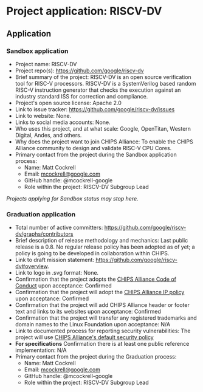 # Project application: RISCV-DV

## Application

### Sandbox application

* Project name: RISCV-DV
* Project repo(s): https://github.com/google/riscv-dv
* Brief summary of the project: RISCV-DV is an open source verification tool for RISC-V processors. RISCV-DV is a SystemVerilog based random RISC-V instruction generator that checks the execution against an industry standard ISS for correction and compliance.
* Project's open source license: Apache 2.0
* Link to issue tracker: https://github.com/google/riscv-dv/issues
* Link to website: None.
* Links to social media accounts: None.
* Who uses this project, and at what scale: Google, OpenTitan, Western Digital, Andes, and others.
* Why does the project want to join CHIPS Alliance: To enable the CHIPS Alliance community to design and validate RISC-V CPU Cores.
* Primary contact from the project during the Sandbox application process:
  * Name: Matt Cockrell
  * Email: mcockrell@google.com
  * GitHub handle: @mcockrell-google
  * Role within the project: RISCV-DV Subgroup Lead

*Projects applying for Sandbox status may stop here.*

### Graduation application

* Total number of active committers: https://github.com/google/riscv-dv/graphs/contributors
* Brief description of release methodology and mechanics: Last public release is a 0.8. No regular release policy has been adopted as of yet; a policy is going to be developed in collaboration within CHIPS.
* Link to draft mission statement: https://github.com/google/riscv-dv#overview.
* Link to logo in .svg format: None.
* Confirmation that the project adopts the [CHIPS Alliance Code of Conduct](https://lfprojects.org/policies/code-of-conduct/) upon acceptance: Confirmed
* Confirmation that the project will adopt the [CHIPS Alliance IP policy](https://technical-charter.chipsalliance.org) upon acceptance: Confirmed
* Confirmation that the project will add CHIPS Alliance header or footer text and links to its websites upon acceptance: Confirmed
* Confirmation that the project will transfer any registered trademarks and domain names to the Linux Foundation upon acceptance: N/A
* Link to documented process for reporting security vulnerabilities: The project will use [CHIPS Alliance's default security policy](https://github.com/chipsalliance/tsc#reporting-security-vulnerabilities)
* **For specifications** Confirmation there is at least one public reference implementation: N/A
* Primary contact from the project during the Graduation process:
  * Name: Matt Cockrell
  * Email: mcockrell@google.com
  * GitHub handle: @mcockrell-google
  * Role within the project: RISCV-DV Subgroup Lead
